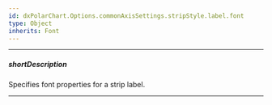 ```yaml
---
id: dxPolarChart.Options.commonAxisSettings.stripStyle.label.font
type: Object
inherits: Font
---
```

---
##### shortDescription
Specifies font properties for a strip label.

---
